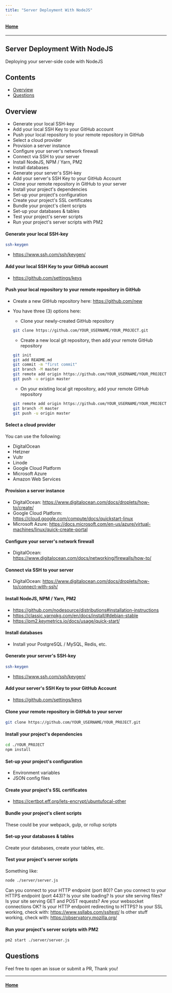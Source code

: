 ```yaml
---
title: "Server Deployment With NodeJS"
---
```


#### [Home](https://pikaxyz420.github.io/guides/)

---

## Server Deployment With NodeJS

Deploying your server-side code with NodeJS

## Contents

- [Overview](#overview)
- [Questions](#questions)

## Overview

- Generate your local SSH-key
- Add your local SSH Key to your GitHub account
- Push your local repository to your remote repository in GitHub
- Select a cloud provider
- Provision a server instance
- Configure your server's network firewall
- Connect via SSH to your server
- Install NodeJS, NPM / Yarn, PM2
- Install databases
- Generate your server's SSH-key
- Add your server's SSH Key to your GitHub Account
- Clone your remote repository in GitHub to your server
- Install your project's dependencies
- Set-up your project's configuration
- Create your project's SSL certificates
- Bundle your project's client scripts
- Set-up your databases & tables
- Test your project's server scripts
- Run your project's server scripts with PM2



#### Generate your local SSH-key

```sh
ssh-keygen
```

- https://www.ssh.com/ssh/keygen/

#### Add your local SSH Key to your GitHub account

- https://github.com/settings/keys

#### Push your local repository to your remote repository in GitHub

- Create a new GitHub repository here: https://github.com/new
- You have three (3) options here:
  - Clone your newly-created GitHub repository
  
  ```sh
  git clone https://github.com/YOUR_USERNAME/YOUR_PROJECT.git
  ```
  
  - Create a new local git repository, then add your remote GitHub repository 
  
  ```sh
  git init
  git add README.md
  git commit -m "first commit"
  git branch -M master
  git remote add origin https://github.com/YOUR_USERNAME/YOUR_PROJECT.git
  git push -u origin master
  ```
  
  - On your existing local git repository, add your remote GitHub repository
  
  ```sh
  git remote add origin https://github.com/YOUR_USERNAME/YOUR_PROJECT.git
  git branch -M master
  git push -u origin master
  ```

#### Select a cloud provider

You can use the following:

- DigitalOcean
- Hetzner
- Vultr
- Linode
- Google Cloud Platform
- Microsoft Azure
- Amazon Web Services

#### Provision a server instance

- DigitalOcean: https://www.digitalocean.com/docs/droplets/how-to/create/
- Google Cloud Platform: https://cloud.google.com/compute/docs/quickstart-linux
- Microsoft Azure: https://docs.microsoft.com/en-us/azure/virtual-machines/linux/quick-create-portal

#### Configure your server's network firewall

- DigitalOcean: https://www.digitalocean.com/docs/networking/firewalls/how-to/

#### Connect via SSH to your server

- DigitalOcean: https://www.digitalocean.com/docs/droplets/how-to/connect-with-ssh/

#### Install NodeJS, NPM / Yarn, PM2

- https://github.com/nodesource/distributions#installation-instructions
- https://classic.yarnpkg.com/en/docs/install/#debian-stable
- https://pm2.keymetrics.io/docs/usage/quick-start/

#### Install databases

- Install your PostgreSQL / MySQL, Redis, etc.

#### Generate your server's SSH-key

```sh
ssh-keygen
```

- https://www.ssh.com/ssh/keygen/

#### Add your server's SSH Key to your GitHub Account

- https://github.com/settings/keys

#### Clone your remote repository in GitHub to your server

```sh
git clone https://github.com/YOUR_USERNAME/YOUR_PROJECT.git
```

#### Install your project's dependencies

```sh
cd ./YOUR_PROJECT
npm install
```

#### Set-up your project's configuration

- Environment variables
- JSON config files

#### Create your project's SSL certificates

- https://certbot.eff.org/lets-encrypt/ubuntufocal-other

#### Bundle your project's client scripts

These could be your webpack, gulp, or rollup scripts

#### Set-up your databases & tables

Create your databases, create your tables, etc.

#### Test your project's server scripts

Something like:

```sh
node ./server/server.js
```

Can you connect to your HTTP endpoint (port 80)?
Can you connect to your HTTPS endpoint (port 443)?
Is your site loading?
Is your site serving files?
Is your site serving GET and POST requests?
Are your websocket connections OK?
Is your HTTP endpoint redirecting to HTTPS?
Is your SSL working, check with: https://www.ssllabs.com/ssltest/
Is other stuff working, check with: https://observatory.mozilla.org/

#### Run your project's server scripts with PM2

```sh
pm2 start ./server/server.js
```

## Questions

Feel free to open an issue or submit a PR, Thank you!

---

#### [Home](https://pikaxyz420.github.io/guides/)
